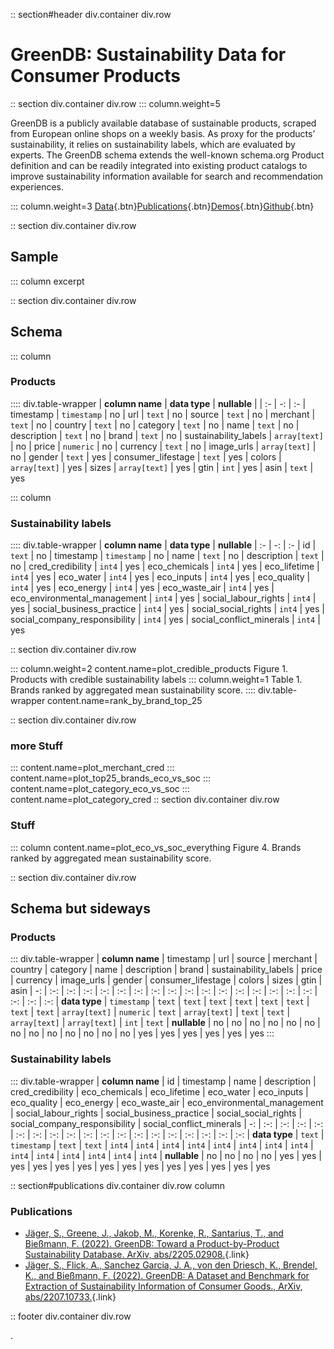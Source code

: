 
:: section#header div.container div.row

# GreenDB: Sustainability Data for Consumer Products

:: section div.container div.row
::: column.weight=5

GreenDB is a publicly available database of sustainable products, scraped from European online shops on a weekly basis. As proxy for the products’ sustainability, it relies on sustainability labels, which are evaluated by experts. The GreenDB schema extends the well-known schema.org Product definition and can be readily integrated into existing product catalogs to improve sustainability information available for search and recommendation experiences.

::: column.weight=3
[Data](https://zenodo.org/record/6576662){.btn}[Publications](#publications){.btn}[Demos](/demo){.btn}[Github](https://github.com/calgo-lab/green-db/){.btn}

:: section div.container div.row
## Sample
::: column excerpt

:: section div.container div.row
## Schema

::: column
### Products

:::: div.table-wrapper
| **column name** | **data type** | **nullable** |
| :- | -: | :-
| timestamp | `timestamp` | no
| url | `text` | no
| source | `text` | no
| merchant | `text` | no
| country | `text` | no
| category | `text` | no
| name | `text` | no
| description | `text` | no
| brand | `text` | no
| sustainability_labels | `array[text]` | no
| price | `numeric` | no
| currency | `text` | no
| image_urls | `array[text]` | no
| gender | `text` | yes
| consumer_lifestage | `text` | yes
| colors | `array[text]` | yes
| sizes | `array[text]` | yes
| gtin | `int` | yes
| asin | `text` | yes


::: column
### Sustainability labels

:::: div.table-wrapper
| **column name** | **data type** | **nullable**
| :- | -: | :-
| id | `text` | no
| timestamp | `timestamp` | no
| name | `text` | no
| description | `text` | no
| cred_credibility | `int4` | yes
| eco_chemicals | `int4` | yes
| eco_lifetime | `int4` | yes
| eco_water | `int4` | yes
| eco_inputs | `int4` | yes
| eco_quality | `int4` | yes
| eco_energy | `int4` | yes
| eco_waste_air | `int4` | yes
| eco_environmental_management | `int4` | yes
| social_labour_rights | `int4` | yes
| social_business_practice | `int4` | yes
| social_social_rights | `int4` | yes
| social_company_responsibility | `int4` | yes
| social_conflict_minerals | `int4` | yes

:: section div.container div.row

::: column.weight=2 content.name=plot_credible_products
Figure 1. Products with credible sustainability labels
::: column.weight=1
Table 1. Brands ranked by aggregated mean sustainability score.
:::: div.table-wrapper content.name=rank_by_brand_top_25

:: section div.container div.row
### more Stuff
::: content.name=plot_merchant_cred
::: content.name=plot_top25_brands_eco_vs_soc
::: content.name=plot_category_eco_vs_soc
::: content.name=plot_category_cred
:: section div.container div.row
### Stuff
::: column content.name=plot_eco_vs_soc_everything
Figure 4. Brands ranked by aggregated mean sustainability score.

:: section div.container div.row
## Schema but sideways

### Products

::: div.table-wrapper
| **column name** | timestamp | url | source | merchant | country | category | name | description | brand | sustainability_labels | price | currency | image_urls | gender | consumer_lifestage | colors | sizes | gtin | asin
| -: | :-: | :-: | :-: | :-: | :-: | :-: | :-: | :-: | :-: | :-: | :-: | :-: | :-: | :-: | :-: | :-: | :-: | :-: | :-:
| **data type** | `timestamp` | `text` | `text` | `text` | `text` | `text` | `text` | `text` | `text` | `array[text]` | `numeric` | `text` | `array[text]` | `text` | `text` | `array[text]` | `array[text]` | `int` | `text`
| **nullable** | no | no | no | no | no | no | no | no | no | no | no | no | no | yes | yes | yes | yes | yes | yes
:::

### Sustainability labels

::: div.table-wrapper
| **column name** | id | timestamp | name | description | cred_credibility | eco_chemicals | eco_lifetime | eco_water | eco_inputs | eco_quality | eco_energy | eco_waste_air | eco_environmental_management | social_labour_rights | social_business_practice | social_social_rights | social_company_responsibility | social_conflict_minerals
| -: | :-: | :-: | :-: | :-: | :-: | :-: | :-: | :-: | :-: | :-: | :-: | :-: | :-: | :-: | :-: | :-: | :-: | :-:
| **data type** | `text` | `timestamp` | `text` | `text` | `int4` | `int4` | `int4` | `int4` | `int4` | `int4` | `int4` | `int4` | `int4` | `int4` | `int4` | `int4` | `int4` | `int4`
| **nullable** | no | no | no | no | yes | yes | yes | yes | yes | yes | yes | yes | yes | yes | yes | yes | yes | yes

:: section#publications div.container div.row column

### Publications

* [Jäger, S., Greene, J., Jakob, M., Korenke, R., Santarius, T., and Bießmann, F. (2022). GreenDB: Toward a Product-by-Product Sustainability Database. ArXiv, abs/2205.02908.](https://arxiv.org/abs/2205.02908){.link}
* [Jäger, S., Flick, A., Sanchez Garcia, J. A., von den Driesch, K., Brendel, K., and Bießmann, F. (2022). GreenDB: A Dataset and Benchmark for Extraction of Sustainability Information of Consumer Goods., ArXiv, abs/2207.10733.](https://arxiv.org/abs/2207.10733){.link}

:: footer div.container div.row

.

